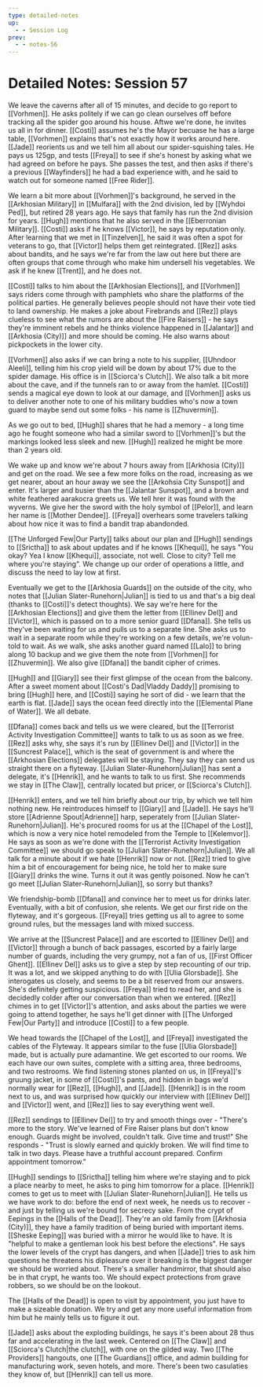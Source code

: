 ```yaml
---
type: detailed-notes
up:
  - - Session Log
prev:
  - - notes-56
---
```


# Detailed Notes: Session 57

We leave the caverns after all of 15 minutes, and decide to go report to [[Vorhmen]]. He asks politely if we can go clean ourselves off before tracking all the spider goo around his house. Aftwe we're done, he invites us all in for dinner. [[Costi]] assumes he's the Mayor becuase he has a large table, [[Vorhmen]] explains that's not exactly how it works around here. [[Jade]] reorients us and we tell him all about our spider-squishing tales. He pays us 125gp, and tests [[Freya]] to see if she's honest by asking what we had agreed on before he pays. She passes the test, and then asks if there's a previous [[Wayfinders]] he had a bad experience with, and he said to watch out for someone named [[Free Rider]].

We learn a bit more about [[Vorhmen]]'s background, he served in the [[Arkhosian Military]] in [[Mulfara]] with the 2nd division, led by [[Wyhdoi Ped]], but retired 28 years ago. He says that family has run the 2nd division for years. [[Hugh]] mentions that he also served in the [[Eberronian Military]]. [[Costi]] asks if he knows [[Victor]], he says by reputation only. After learning that we met in [[Tinzelven]], he said it was often a spot for veterans to go, that [[Victor]] helps them get reintegrated. [[Rez]] asks about bandits, and he says we're far from the law out here but there are often groups that come through who make him undersell his vegetables. We ask if he knew [[Trent]], and he does not. 

[[Costi]] talks to him about the [[Arkhosian Elections]], and [[Vorhmen]] says riders come through with pamphlets who share the platforms of the political parties. He generally believes people should not have their vote tied to land ownership. He makes a joke about Firebrands and [[Rez]] plays clueless to see what the rumors are about the [[Fire Raisers]] - he says they're imminent rebels and he thinks violence happened in [[Jalantar]] and [[Arkhosia (City)]] and more should be coming. He also warns about pickpockets in the lower city. 

[[Vorhmen]] also asks if we can bring a note to his supplier, [[Uhndoor Aleeli]], telling him his crop yield will be down by about 17% due to the spider damage. His office is in [[Sciorca's Clutch]]. We also talk a bit more about the cave, and if the tunnels ran to or away from the hamlet. [[Costi]] sends a magical eye down to look at our damage, and [[Vorhmen]] asks us to deliver another note to one of his military buddies who's now a town guard to maybe send out some folks - his name is [[Zhuvermin]]. 

As we go out to bed, [[Hugh]] shares that he had a memory - a long time ago he fought someone who had a similar sword to [[Vorhmen]]'s but the markings looked less sleek and new. [[Hugh]] realized he might be more than 2 years old. 

We wake up and know we're about 7 hours away from [[Arkhosia (City)]] and get on the road. We see a few more folks on the road, increasing as we get nearer, about an hour away we see the [[Arkohsia City Sunspot]] and enter. It's larger and busier than the [[Jalantar Sunspot]], and a brown and white feathered aarakocra greets us. We tell hrer it was found with the wyverns. We give her the sword with the holy symbol of [[Pelor]], and learn her name is [[Mother Dendee]]. [[Freya]] overhears some travelers talking about how nice it was to find a bandit trap abandonded. 

[[The Unforged Few|Our Party]] talks about our plan and [[Hugh]] sendings to [[Srictha]] to ask about updates and if he knows [[Khequi]], he says "You okay? Yea I know [[Khequi]], associate, not well. Close to city? Tell me where you're staying". We change up our order of operations a little, and discuss the need to lay low at first. 

Eventually we get to the [[Arkhosia Guards]] on the outside of the city, who notes that [[Julian Slater-Runehorn|Julian]] is tied to us and that's a big deal (thanks to [[Costi]]'s detect thoughts). We say we're here for the [[Arkhosian Elections]] and give them the letter from [[Ellinev Del]] and [[Victor]], which is passed on to a more senior guard [[Dfana]]. She tells us they've been waiting for us and pulls us to a separate line. She asks us to wait in a separate room while they're working on a few details, we're volun-told to wait. As we walk, she asks another guard named [[Lalo]] to bring along 10 backup and we give them the note from [[Vorhmen]] for [[Zhuvermin]]. We also give [[Dfana]] the bandit cipher of crimes.

[[Hugh]] and [[Giary]] see their first glimpse of the ocean from the balcony. After a sweet moment about [[Costi's Dad|Vladdy Daddy]] promising to bring [[Hugh]] here, and [[Costi]] saying he sort of did - we learn that the earth is flat. [[Jade]] says the ocean feed directly into the [[Elemental Plane of Water]]. We all debate. 

[[Dfana]] comes back and tells us we were cleared, but the [[Terrorist Activity Investigation  Committee]] wants to talk to us as soon as we free. [[Rez]] asks why, she says it's run by [[Ellinev Del]] and [[Victor]] in the [[Suncrest Palace]], which is the seat of government is and where the [[Arkhosian Elections]] delegates will be staying. They say they can send us straight there on a flyteway. [[Julian Slater-Runehorn|Julian]] has sent a delegate, it's [[Henrik]], and he wants to talk to us first. She recommends we stay in [[The Claw]], centrally located but pricer, or [[Sciorca's Clutch]]. 

[[Henrik]] enters, and we tell him briefly about our trip, by which we tell him nothing new. He reintroduces himself to [[Giary]] and [[Jade]]. He says he'll store [[Adrienne Spout|Adrienne]] harp, seperately from [[Julian Slater-Runehorn|Julian]]. He's procured rooms for us at the [[Chapel of the Lost]], which is now a very nice hotel remodeled from the Temple to [[Kelemvor]]. He says as soon as we're done with the [[Terrorist Activity Investigation  Committee]] we should go speak to [[Julian Slater-Runehorn|Julian]]. We all talk for a minute about if we hate [[Henrik]] now or not. [[Rez]] tried to give him a bit of encouragement for being nice, he told her to make sure [[Giary]] drinks the wine. Turns it out it was gently poisoned. Now he can't go meet [[Julian Slater-Runehorn|Julian]], so sorry but thanks?

We friendship-bomb [[Dfana]] and convince her to meet us for drinks later. Eventually, with a bit of confusion, she relents. We get our first ride on the flyteway, and it's gorgeous. [[Freya]] tries getting us all to agree to some ground rules, but the messages land with mixed success. 

We arrive at the [[Suncrest Palace]] and are escorted to [[Ellinev Del]] and [[Victor]] through a bunch of back passages, escorted by a fairly large number of guards, including the very grumpy, not a fan of us, [[First Officer Ghent]]. [[Ellinev Del]] asks us to give a step by step recounting of our trip. It was a lot, and we skipped anything to do with [[Ulia Glorsbade]]. She interogates us closely, and seems to be a bit reserved from our answers. She's definitely getting suspicious. [[Freya]] tried to read her, and she is decidedly colder after our conversation than when we entered. [[Rez]] chimes in to get [[Victor]]'s attention, and asks about the parties we were going to attend together, he says he'll get dinner with [[The Unforged Few|Our Party]] and introduce [[Costi]] to a few people. 

We head towards the [[Chapel of the Lost]], and [[Freya]] investigated the cables of the Flyteway. It appears similar to the fuse [[Ulia Glorsbade]] made, but is actually pure adamantine. We get escorted to our rooms. We each have our own suites, complete with a sitting area, three bedrooms, and two restrooms. We find listening stones planted on us, in [[Freya]]'s gruung jacket, in some of [[Costi]]'s pants, and hidden in bags we'd normally wear for [[Rez]], [[Hugh]], and [[Jade]]. [[Henrik]] is in the room next to us, and was surprised how quickly our interview with [[Ellinev Del]] and [[Victor]] went, and [[Rez]] lies to say everything went well. 

[[Rez]] sendings to [[Ellinev Del]] to try and smooth things over - "There's more to the story. We've learned of Fire Raiser plans but don't know enough. Guards might be involved, couldn't talk. Give time and trust!" She responds - "Trust is slowly earned and quickly broken. We will find time to talk in two days. Please have a truthful account prepared. Confirm appointment tomorrow."

[[Hugh]] sendings to [[Srictha]] telling him where we're staying and to pick a place nearby to meet, he asks to ping him tomorrow for a place. [[Henrik]] comes to get us to meet with [[Julian Slater-Runehorn|Julian]]. He tells us we have work to do: before the end of next week, he needs us to recover - and just by telling us we're bound for secrecy sake. From the crypt of Eepings in the [[Halls of the Dead]]. They're an old family from [[Arkhosia (City)]], they have a family tradition of being buried with important items. [[Sheske Eeping]] was buried with a mirror he would like to have. It is "helpful to make a gentleman look his best before the elections". He says the lower levels of the crypt has dangers, and when [[Jade]] tries to ask him questions he threatens his dipleasure over it breaking is the biggest danger we should be worried about. There's a smaller handmirror, that should also be in that crypt, he wants too. We should expect protections from grave robbers, so we should be on the lookout. 

The [[Halls of the Dead]] is open to visit by appointment, you just have to make a sizeable donation. We try and get any more useful information from him but he mainly tells us to figure it out. 

[[Jade]] asks about the exploding buildings, he says it's been about 28 thus far and accelerating in the last week. Centered on [[The Claw]] and [[Sciorca's Clutch|the clutch]], with one on the gilded way. Two [[The Providers]] hangouts, one [[The Guardians]] office, and admin building for manufacturing work, seven hotels, and more. There's been two casulaties they know of, but [[Henrik]] can tell us more. 





